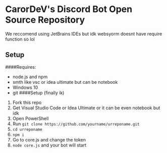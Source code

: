 # CarorDeV's Discord Bot Open Source Repository
We reccomend using JetBrains IDEs but idk websyorm doesnt have require function so lol
## Setup

####Requires:
- node.js and npm
- smth like vsc or idea ultimate but can be notebook
- Windows 10
- git
####Setup (finally ik) 
1. Fork this repo
2. Get Visual Studio Code or Idea Ultimate or it can be even notebook but idk
3. Open PowerShell
4. Run `git clone https://github.com/yourname/urreponame.git`
5. `cd urreponame`
6. `npm i`
7. Go to core.js and change the token
8. `node core.js` and your bot will start
